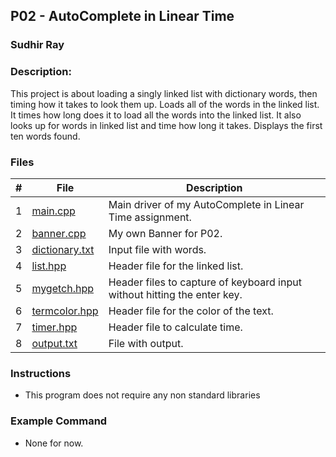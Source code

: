 ## P02 - AutoComplete in Linear Time
### Sudhir Ray
### Description:
This project is about loading a singly linked list with dictionary words, then timing how it takes to look them up. Loads all of the words in the linked list. It times how long does it to load all the words into the linked list. It also looks up for words in linked list and time how long it takes. Displays the first ten words found.



### Files

|   #   | File     | Description                      |
| :---: | -------- | -------------------------------- |
|   1   | [main.cpp](https://github.com/Sudhir0228/3013-Algorithms-ray/blob/main/Assignments/P02/main.cpp) | Main driver of my AutoComplete in Linear Time assignment. |
|   2   | [banner.cpp](https://github.com/Sudhir0228/3013-Algorithms-ray/blob/main/Assignments/P02/Banner.cpp) | My own Banner for P02. |
|   3   | [dictionary.txt](https://github.com/Sudhir0228/3013-Algorithms-ray/blob/main/Assignments/P02/dictionary.txt) | Input file with words. |
|   4   | [list.hpp](https://github.com/Sudhir0228/3013-Algorithms-ray/blob/main/Assignments/P02/list.hpp) | Header file for the linked list. |
|   5   | [mygetch.hpp](https://github.com/Sudhir0228/3013-Algorithms-ray/blob/main/Assignments/P02/mygetch.hpp) | Header files to capture of keyboard input without hitting the enter key.  |
|   6   | [termcolor.hpp](https://github.com/Sudhir0228/3013-Algorithms-ray/blob/main/Assignments/P02/termcolor.hpp) | Header file for the color of the text. |
|   7   | [timer.hpp](https://github.com/Sudhir0228/3013-Algorithms-ray/blob/main/Assignments/P02/timer.hpp) | Header file to calculate time. |
|   8   | [output.txt](https://github.com/Sudhir0228/3013-Algorithms-ray/blob/main/Assignments/P02/output.txt) | File with output. |

### Instructions

- This program does not require any non standard libraries

### Example Command

- None for now.






